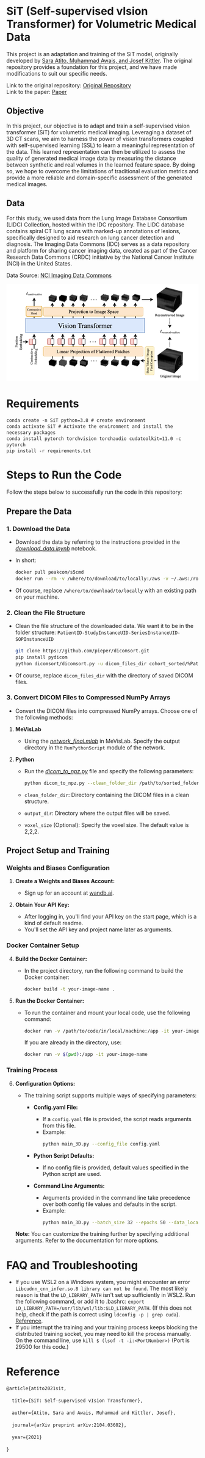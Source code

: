 # SiT (Self-supervised vIsion Transformer) for Volumetric Medical Data

This project is an adaptation and training of the SiT model, originally developed by [Sara Atito, Muhammad Awais, and Josef Kittler](https://github.com/Sara-Ahmed/SiT). The original repository provides a foundation for this project, and we have made modifications to suit our specific needs.

Link to the original repository: [Original Repository](https://github.com/Sara-Ahmed/SiT)
</br>Link to the paper: [Paper](https://arxiv.org/abs/2104.03602)

## Objective

In this project, our objective is to adapt and train a self-supervised vision transformer (SiT) for volumetric medical imaging. Leveraging a dataset of 3D CT scans, we aim to harness the power of vision transformers coupled with self-supervised learning (SSL) to learn a meaningful representation of the data. This learned representation can then be utilized to assess the quality of generated medical image data by measuring the distance between synthetic and real volumes in the learned feature space. By doing so, we hope to overcome the limitations of traditional evaluation metrics and provide a more reliable and domain-specific assessment of the generated medical images.

## Data 
For this study, we used data from the Lung Image Database Consortium (LIDC) Collection, hosted within the IDC repository. The LIDC database contains spiral CT lung scans with marked-up annotations of lesions, specifically designed to aid research on lung cancer detection and diagnosis.
The Imaging Data Commons (IDC) serves as a data repository and platform for sharing cancer imaging data, created as part of the Cancer Research Data Commons (CRDC) initiative by the National Cancer Institute (NCI) in the United States.

Data Source: [NCI Imaging Data Commons](https://aacrjournals.org/cancerres/article/81/16/4188/670283/NCI-Imaging-Data-CommonsNCI-Imaging-Data-Commons)



![](imgs/architecture_new.png)


# Requirements
```
conda create -n SiT python=3.8 # create environment
conda activate SiT # Activate the environment and install the necessary packages
conda install pytorch torchvision torchaudio cudatoolkit=11.0 -c pytorch
pip install -r requirements.txt
```
# Steps to Run the Code

Follow the steps below to successfully run the code in this repository:

## Prepare the Data


### 1. Download the Data

   - Download the data by referring to the instructions provided in the [*download_data.ipynb*](./download_data.ipynb) notebook.

   - In short:
     ```bash
     docker pull peakcom/s5cmd
     docker run --rm -v /where/to/download/to/locally:/aws -v ~/.aws:/root/.aws -v $(pwd):/app /s5cmd run /app/cohort_1076_20230617_24853_gcs.s5cmd
     ```
   - Of course, replace `/where/to/download/to/locally` with an existing path on your machine.

### 2. Clean the File Structure
   - Clean the file structure of the downloaded data. We want it to be in the folder structure: `PatientID-StudyInstanceUID-SeriesInstanceUID-SOPInstanceUID`


     ```bash
     git clone https://github.com/pieper/dicomsort.git
     pip install pydicom
     python dicomsort/dicomsort.py -u dicom_files_dir cohort_sorted/%PatientID/%StudyInstanceUID/%SeriesInstanceUID/%SOPInstanceUID.dcm
     ```
   - Of course, replace `dicom_files_dir` with the directory of saved DICOM files.

### 3. Convert DICOM Files to Compressed NumPy Arrays
   - Convert the DICOM files into compressed NumPy arrays. Choose one of the following methods:

1. **MeVisLab**
   - Using the [*network_final.mlab*](./network_final.mlab) in MeVisLab. Specify the output directory in the `RunPythonScript` module of the network.

2. **Python**
   - Run the [*dicom_to_npz.py*](./dicom_to_npz.py) file and specify the following parameters:


     ```bash
     python dicom_to_npz.py --clean_folder_dir /path/to/sorted_folder --output_dir /path/to/output_folder --voxel_size 2,2,2
     ```
   - `clean_folder_dir`: Directory containing the DICOM files in a clean structure.
   - `output_dir`: Directory where the output files will be saved.
   - `voxel_size` (Optional): Specify the voxel size. The default value is 2,2,2.

## Project Setup and Training

### Weights and Biases Configuration

1. **Create a Weights and Biases Account:**
   - Sign up for an account at [wandb.ai](https://wandb.ai).

2. **Obtain Your API Key:**
   - After logging in, you'll find your API key on the start page, which is a kind of default readme.
   - You'll set the API key and project name later as arguments.

### Docker Container Setup

4. **Build the Docker Container:**
   - In the project directory, run the following command to build the Docker container:
     ```bash
     docker build -t your-image-name .
     ```

5. **Run the Docker Container:**
   - To run the container and mount your local code, use the following command:
     ```bash
     docker run -v /path/to/code/in/local/machine:/app -it your-image-name
     ```
     If you are already in the directory, use:
     ```bash
     docker run -v $(pwd):/app -it your-image-name
     ```

### Training Process

6. **Configuration Options:**
   - The training script supports multiple ways of specifying parameters:
      - **Config.yaml File:**
        - If a `config.yaml` file is provided, the script reads arguments from this file. 
        - Example:
          ```bash
          python main_3D.py --config_file config.yaml
          ```

      - **Python Script Defaults:**
        - If no config file is provided, default values specified in the Python script are used.

      - **Command Line Arguments:**
        - Arguments provided in the command line take precedence over both config file values and defaults in the script.
        - Example:
          ```bash
          python main_3D.py --batch_size 32 --epochs 50 --data_location './data'
          ```

   **Note:** You can customize the training further by specifying additional arguments. Refer to the documentation for more options.


# FAQ and Troubleshooting

* If you use WSL2 on a Windows system, you might encounter an error `Libcudnn_cnn_infer.so.8 library can not be found`. The most likely reason is that the `LD_LIBRARY_PATH` isn't set up sufficiently in WSL2. Run the following command, or add it to .bashrc: `export LD_LIBRARY_PATH=/usr/lib/wsl/lib:$LD_LIBRARY_PATH`. (If this does not help, check if the path is correct using `ldconfig -p | grep cuda`). [Reference](https://discuss.pytorch.org/t/libcudnn-cnn-infer-so-8-library-can-not-found/164661).
* If you interrupt the training and your training process keeps blocking the distributed training socket, you may need to kill the process manually. On the command line, use `kill $ (lsof -t -i:<PortNumber>)` (Port is 29500 for this code.)

# Reference


```
@article{atito2021sit,

  title={SiT: Self-supervised vIsion Transformer},

  author={Atito, Sara and Awais, Muhammad and Kittler, Josef},

  journal={arXiv preprint arXiv:2104.03602},

  year={2021}

}
```


